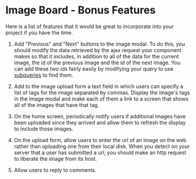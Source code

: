 # Image Board - Bonus Features

Here is a list of features that it would be great to incorporate into your project if you have the time.

1. Add "Previous" and "Next" buttons to the image modal. To do this, you should modify the data retrieved by the ajax request your component makes so that it includes, in addition to all of the data for the current image, the id of the previous image and the id of the next image. You can add these two ids fairly easily by modifying your query to use [subqueries](https://www.sohamkamani.com/blog/2016/07/07/a-beginners-guide-to-sql/#c-6) to find them.

2. Add to the image upload form a text field in which users can specify a list of tags for the image separated by commas. Display the image's tags in the image modal and make each of them a link to a screen that shows all of the images that have that tag.

3. On the home screen, periodically notify users if additional images have been uploaded since they arrived and allow them to refresh the display to include those images.

4. On the upload form, allow users to enter the url of an image on the web rather than uploading one from their local disk. When you detect on your server that a user has submitted a url, you should make an http request to liberate the image from its host.

5. Allow users to reply to comments.
